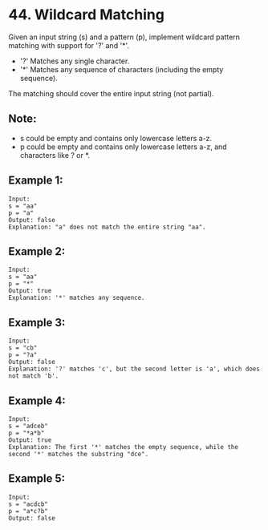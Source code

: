 # 44. Wildcard Matching

Given an input string (s) and a pattern (p), implement wildcard pattern matching with support for '?' and '*'.

* '?' Matches any single character.
* '*' Matches any sequence of characters (including the empty sequence).

The matching should cover the entire input string (not partial).

## Note:

* s could be empty and contains only lowercase letters a-z.
* p could be empty and contains only lowercase letters a-z, and characters like ? or *.

## Example 1:

```
Input:
s = "aa"
p = "a"
Output: false
Explanation: "a" does not match the entire string "aa".
```

## Example 2:

```
Input:
s = "aa"
p = "*"
Output: true
Explanation: '*' matches any sequence.
```

## Example 3:

```
Input:
s = "cb"
p = "?a"
Output: false
Explanation: '?' matches 'c', but the second letter is 'a', which does not match 'b'.
```

## Example 4:

```
Input:
s = "adceb"
p = "*a*b"
Output: true
Explanation: The first '*' matches the empty sequence, while the second '*' matches the substring "dce".
```

## Example 5:

```
Input:
s = "acdcb"
p = "a*c?b"
Output: false
```